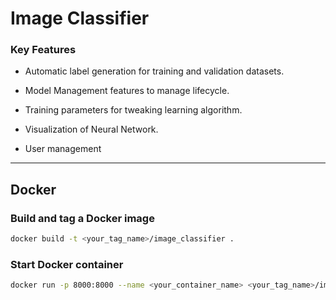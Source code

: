 # Image Classifier

### Key Features

* Automatic label generation for training and validation datasets.


* Model Management features to manage lifecycle.


* Training parameters for tweaking learning algorithm.


* Visualization of Neural Network.


* User management

___

## Docker

### Build and tag a Docker image
```bash
docker build -t <your_tag_name>/image_classifier .
```

### Start Docker container
```bash
docker run -p 8000:8000 --name <your_container_name> <your_tag_name>/image_classifier
```
